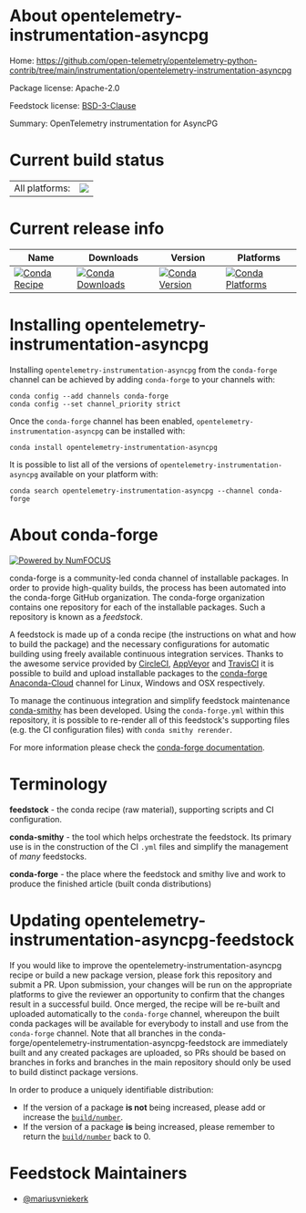 About opentelemetry-instrumentation-asyncpg
===========================================

Home: https://github.com/open-telemetry/opentelemetry-python-contrib/tree/main/instrumentation/opentelemetry-instrumentation-asyncpg

Package license: Apache-2.0

Feedstock license: [BSD-3-Clause](https://github.com/conda-forge/opentelemetry-instrumentation-asyncpg-feedstock/blob/master/LICENSE.txt)

Summary: OpenTelemetry instrumentation for AsyncPG

Current build status
====================


<table><tr><td>All platforms:</td>
    <td>
      <a href="https://dev.azure.com/conda-forge/feedstock-builds/_build/latest?definitionId=13853&branchName=master">
        <img src="https://dev.azure.com/conda-forge/feedstock-builds/_apis/build/status/opentelemetry-instrumentation-asyncpg-feedstock?branchName=master">
      </a>
    </td>
  </tr>
</table>

Current release info
====================

| Name | Downloads | Version | Platforms |
| --- | --- | --- | --- |
| [![Conda Recipe](https://img.shields.io/badge/recipe-opentelemetry--instrumentation--asyncpg-green.svg)](https://anaconda.org/conda-forge/opentelemetry-instrumentation-asyncpg) | [![Conda Downloads](https://img.shields.io/conda/dn/conda-forge/opentelemetry-instrumentation-asyncpg.svg)](https://anaconda.org/conda-forge/opentelemetry-instrumentation-asyncpg) | [![Conda Version](https://img.shields.io/conda/vn/conda-forge/opentelemetry-instrumentation-asyncpg.svg)](https://anaconda.org/conda-forge/opentelemetry-instrumentation-asyncpg) | [![Conda Platforms](https://img.shields.io/conda/pn/conda-forge/opentelemetry-instrumentation-asyncpg.svg)](https://anaconda.org/conda-forge/opentelemetry-instrumentation-asyncpg) |

Installing opentelemetry-instrumentation-asyncpg
================================================

Installing `opentelemetry-instrumentation-asyncpg` from the `conda-forge` channel can be achieved by adding `conda-forge` to your channels with:

```
conda config --add channels conda-forge
conda config --set channel_priority strict
```

Once the `conda-forge` channel has been enabled, `opentelemetry-instrumentation-asyncpg` can be installed with:

```
conda install opentelemetry-instrumentation-asyncpg
```

It is possible to list all of the versions of `opentelemetry-instrumentation-asyncpg` available on your platform with:

```
conda search opentelemetry-instrumentation-asyncpg --channel conda-forge
```


About conda-forge
=================

[![Powered by NumFOCUS](https://img.shields.io/badge/powered%20by-NumFOCUS-orange.svg?style=flat&colorA=E1523D&colorB=007D8A)](http://numfocus.org)

conda-forge is a community-led conda channel of installable packages.
In order to provide high-quality builds, the process has been automated into the
conda-forge GitHub organization. The conda-forge organization contains one repository
for each of the installable packages. Such a repository is known as a *feedstock*.

A feedstock is made up of a conda recipe (the instructions on what and how to build
the package) and the necessary configurations for automatic building using freely
available continuous integration services. Thanks to the awesome service provided by
[CircleCI](https://circleci.com/), [AppVeyor](https://www.appveyor.com/)
and [TravisCI](https://travis-ci.com/) it is possible to build and upload installable
packages to the [conda-forge](https://anaconda.org/conda-forge)
[Anaconda-Cloud](https://anaconda.org/) channel for Linux, Windows and OSX respectively.

To manage the continuous integration and simplify feedstock maintenance
[conda-smithy](https://github.com/conda-forge/conda-smithy) has been developed.
Using the ``conda-forge.yml`` within this repository, it is possible to re-render all of
this feedstock's supporting files (e.g. the CI configuration files) with ``conda smithy rerender``.

For more information please check the [conda-forge documentation](https://conda-forge.org/docs/).

Terminology
===========

**feedstock** - the conda recipe (raw material), supporting scripts and CI configuration.

**conda-smithy** - the tool which helps orchestrate the feedstock.
                   Its primary use is in the construction of the CI ``.yml`` files
                   and simplify the management of *many* feedstocks.

**conda-forge** - the place where the feedstock and smithy live and work to
                  produce the finished article (built conda distributions)


Updating opentelemetry-instrumentation-asyncpg-feedstock
========================================================

If you would like to improve the opentelemetry-instrumentation-asyncpg recipe or build a new
package version, please fork this repository and submit a PR. Upon submission,
your changes will be run on the appropriate platforms to give the reviewer an
opportunity to confirm that the changes result in a successful build. Once
merged, the recipe will be re-built and uploaded automatically to the
`conda-forge` channel, whereupon the built conda packages will be available for
everybody to install and use from the `conda-forge` channel.
Note that all branches in the conda-forge/opentelemetry-instrumentation-asyncpg-feedstock are
immediately built and any created packages are uploaded, so PRs should be based
on branches in forks and branches in the main repository should only be used to
build distinct package versions.

In order to produce a uniquely identifiable distribution:
 * If the version of a package **is not** being increased, please add or increase
   the [``build/number``](https://docs.conda.io/projects/conda-build/en/latest/resources/define-metadata.html#build-number-and-string).
 * If the version of a package **is** being increased, please remember to return
   the [``build/number``](https://docs.conda.io/projects/conda-build/en/latest/resources/define-metadata.html#build-number-and-string)
   back to 0.

Feedstock Maintainers
=====================

* [@mariusvniekerk](https://github.com/mariusvniekerk/)

